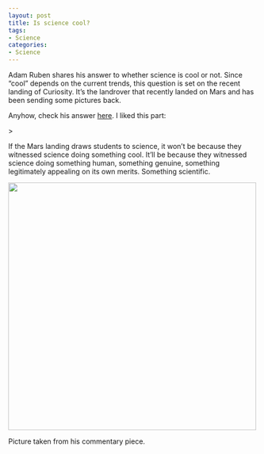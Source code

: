 ```yaml
---
layout: post
title: Is science cool?
tags:
- Science
categories:
- Science
---
```

<p>Adam Ruben shares his answer to whether science is cool or not. Since &#8220;cool&#8221; depends on the current trends, this question is set on the recent landing of Curiosity. It&#8217;s the landrover that recently landed on Mars and has been sending some pictures back. </p>
<p>Anyhow, check his answer <a href="http://sciencecareers.sciencemag.org/career_magazine/previous_issues/articles/2012_08_24/caredit.a1200095">here</a>. I liked this part:</p>
> <p><span>If the Mars landing draws students to science, it won’t be because they witnessed science doing something cool. It’ll be because they witnessed science doing something human, something genuine, something legitimately appealing on its own merits. Something scientific.</span></p>

<p><img height="500" src="http://www.sciencemag.org/sites/default/files/styles/article_main_large/public/images/20120824_sci_tattoo_Large2.jpg?itok=2YZjjKxZ&c=51fb542122567392ab5e85ed6388a89f" width="500"/></p>
<p>Picture taken from his commentary piece.</p>
